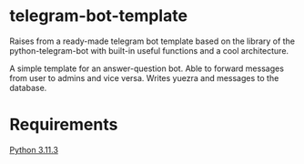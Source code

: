 # telegram-bot-template
Raises from a ready-made telegram bot template based on the library of the python-telegram-bot with built-in useful functions and a cool architecture.

A simple template for an answer-question bot. Able to forward messages from user to admins and vice versa. Writes yuezra and messages to the database.


# Requirements
[Python 3.11.3](https://www.python.org/downloads/release/python-3113/)
